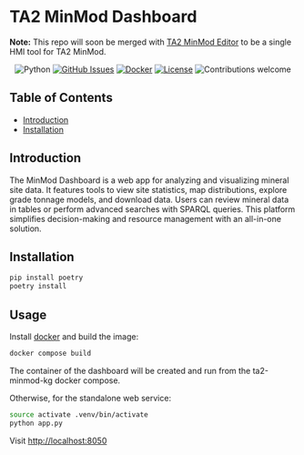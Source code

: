 # TA2 MinMod Dashboard

**Note:** This repo will soon be merged with [TA2 MinMod Editor](https://github.com/DARPA-CRITICALMAAS/ta2-minmod-editor) to be a single HMI tool for TA2 MinMod.

<div align="center">

![Python](https://img.shields.io/badge/python-v3.8+-blue.svg)
[![GitHub Issues](https://img.shields.io/github/issues/usc-isi-i2/minmod-webapp.svg)](https://github.com/usc-isi-i2/minmod-webapp/issues)
[![Docker](https://img.shields.io/docker/automated/jrottenberg/ffmpeg.svg?maxAge=2592000)]()
[![License](https://img.shields.io/badge/license-MIT-blue.svg)](https://github.com/usc-isi-i2/minmod-webapp/blob/main/LICENSE)
![Contributions welcome](https://img.shields.io/badge/contributions-welcome-orange.svg)

</div>

## Table of Contents

- [Introduction](#introduction)
- [Installation](#installation)

## Introduction

The MinMod Dashboard is a web app for analyzing and visualizing mineral site data. It features tools to view site statistics, map distributions, explore grade tonnage models, and download data. Users can review mineral data in tables or perform advanced searches with SPARQL queries. This platform simplifies decision-making and resource management with an all-in-one solution.


<!-- For more documentation, please see [not available yet](). -->

## Installation

```bash
pip install poetry
poetry install
```

## Usage

Install [docker](https://docs.docker.com/engine/installation/) and build the image:

```bash
docker compose build
```

The container of the dashboard will be created and run from the ta2-minmod-kg docker compose.

Otherwise, for the standalone web service:

```bash
source activate .venv/bin/activate
python app.py
```

Visit [http://localhost:8050](http://localhost:8050)
